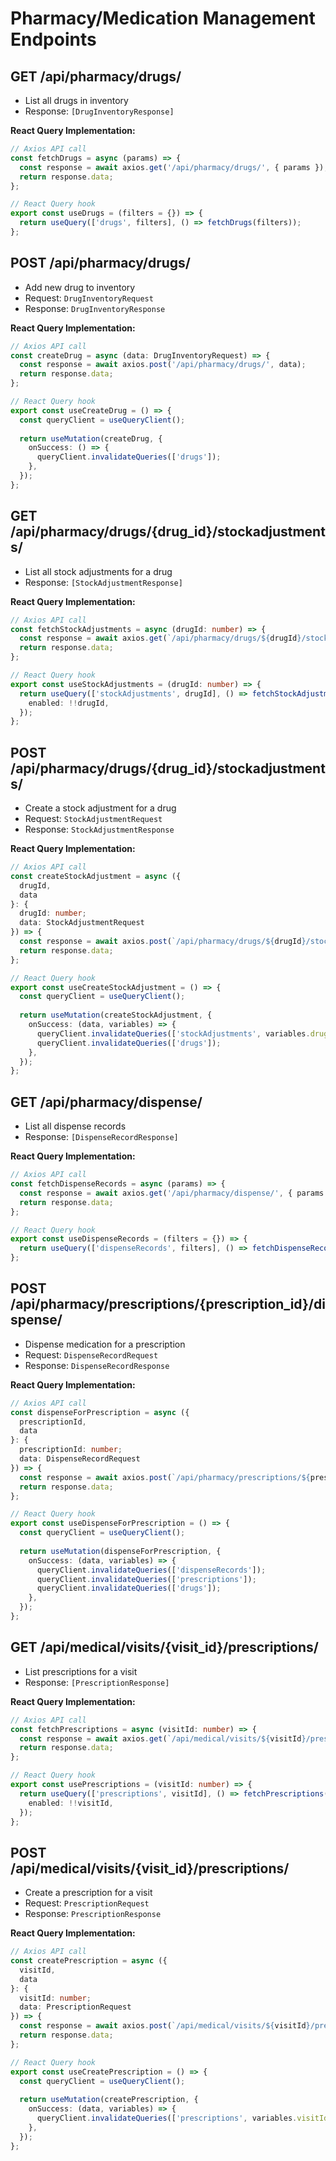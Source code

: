 # Pharmacy/Medication Management Endpoints

## GET /api/pharmacy/drugs/
- List all drugs in inventory
- Response: `[DrugInventoryResponse]`

**React Query Implementation:**
```typescript
// Axios API call
const fetchDrugs = async (params) => {
  const response = await axios.get('/api/pharmacy/drugs/', { params });
  return response.data;
};

// React Query hook
export const useDrugs = (filters = {}) => {
  return useQuery(['drugs', filters], () => fetchDrugs(filters));
};
```

## POST /api/pharmacy/drugs/
- Add new drug to inventory
- Request: `DrugInventoryRequest`
- Response: `DrugInventoryResponse`

**React Query Implementation:**
```typescript
// Axios API call
const createDrug = async (data: DrugInventoryRequest) => {
  const response = await axios.post('/api/pharmacy/drugs/', data);
  return response.data;
};

// React Query hook
export const useCreateDrug = () => {
  const queryClient = useQueryClient();
  
  return useMutation(createDrug, {
    onSuccess: () => {
      queryClient.invalidateQueries(['drugs']);
    },
  });
};
```

## GET /api/pharmacy/drugs/{drug_id}/stockadjustments/
- List all stock adjustments for a drug
- Response: `[StockAdjustmentResponse]`

**React Query Implementation:**
```typescript
// Axios API call
const fetchStockAdjustments = async (drugId: number) => {
  const response = await axios.get(`/api/pharmacy/drugs/${drugId}/stockadjustments/`);
  return response.data;
};

// React Query hook
export const useStockAdjustments = (drugId: number) => {
  return useQuery(['stockAdjustments', drugId], () => fetchStockAdjustments(drugId), {
    enabled: !!drugId,
  });
};
```

## POST /api/pharmacy/drugs/{drug_id}/stockadjustments/
- Create a stock adjustment for a drug
- Request: `StockAdjustmentRequest`
- Response: `StockAdjustmentResponse`

**React Query Implementation:**
```typescript
// Axios API call
const createStockAdjustment = async ({ 
  drugId, 
  data 
}: { 
  drugId: number; 
  data: StockAdjustmentRequest 
}) => {
  const response = await axios.post(`/api/pharmacy/drugs/${drugId}/stockadjustments/`, data);
  return response.data;
};

// React Query hook
export const useCreateStockAdjustment = () => {
  const queryClient = useQueryClient();
  
  return useMutation(createStockAdjustment, {
    onSuccess: (data, variables) => {
      queryClient.invalidateQueries(['stockAdjustments', variables.drugId]);
      queryClient.invalidateQueries(['drugs']);
    },
  });
};
```

## GET /api/pharmacy/dispense/
- List all dispense records
- Response: `[DispenseRecordResponse]`

**React Query Implementation:**
```typescript
// Axios API call
const fetchDispenseRecords = async (params) => {
  const response = await axios.get('/api/pharmacy/dispense/', { params });
  return response.data;
};

// React Query hook
export const useDispenseRecords = (filters = {}) => {
  return useQuery(['dispenseRecords', filters], () => fetchDispenseRecords(filters));
};
```

## POST /api/pharmacy/prescriptions/{prescription_id}/dispense/
- Dispense medication for a prescription
- Request: `DispenseRecordRequest`
- Response: `DispenseRecordResponse`

**React Query Implementation:**
```typescript
// Axios API call
const dispenseForPrescription = async ({ 
  prescriptionId, 
  data 
}: { 
  prescriptionId: number; 
  data: DispenseRecordRequest 
}) => {
  const response = await axios.post(`/api/pharmacy/prescriptions/${prescriptionId}/dispense/`, data);
  return response.data;
};

// React Query hook
export const useDispenseForPrescription = () => {
  const queryClient = useQueryClient();
  
  return useMutation(dispenseForPrescription, {
    onSuccess: (data, variables) => {
      queryClient.invalidateQueries(['dispenseRecords']);
      queryClient.invalidateQueries(['prescriptions']);
      queryClient.invalidateQueries(['drugs']);
    },
  });
};
```

## GET /api/medical/visits/{visit_id}/prescriptions/
- List prescriptions for a visit
- Response: `[PrescriptionResponse]`

**React Query Implementation:**
```typescript
// Axios API call
const fetchPrescriptions = async (visitId: number) => {
  const response = await axios.get(`/api/medical/visits/${visitId}/prescriptions/`);
  return response.data;
};

// React Query hook
export const usePrescriptions = (visitId: number) => {
  return useQuery(['prescriptions', visitId], () => fetchPrescriptions(visitId), {
    enabled: !!visitId,
  });
};
```

## POST /api/medical/visits/{visit_id}/prescriptions/
- Create a prescription for a visit
- Request: `PrescriptionRequest`
- Response: `PrescriptionResponse`

**React Query Implementation:**
```typescript
// Axios API call
const createPrescription = async ({ 
  visitId, 
  data 
}: { 
  visitId: number; 
  data: PrescriptionRequest 
}) => {
  const response = await axios.post(`/api/medical/visits/${visitId}/prescriptions/`, data);
  return response.data;
};

// React Query hook
export const useCreatePrescription = () => {
  const queryClient = useQueryClient();
  
  return useMutation(createPrescription, {
    onSuccess: (data, variables) => {
      queryClient.invalidateQueries(['prescriptions', variables.visitId]);
    },
  });
};
```
